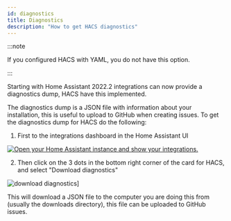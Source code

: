 ```yaml
---
id: diagnostics
title: Diagnostics
description: "How to get HACS diagnostics"
---
```


:::note

If you configured HACS with YAML, you do not have this option.

:::

Starting with Home Assistant 2022.2 integrations can now provide a diagnostics dump, HACS have this implemented.

The diagnostics dump is a JSON file with information about your installation, this is useful to upload to GitHub when creating issues.
To get the diagnostics dump for HACS do the following:

1. First to the integrations dashboard in the Home Assistant UI

  [![Open your Home Assistant instance and show your integrations.](https://my.home-assistant.io/badges/integrations.svg)](https://my.home-assistant.io/redirect/integrations/)

2. Then click on the 3 dots in the bottom right corner of the card for HACS, and select "Download diagnostics"

  ![download diagnostics](/img/download_diagnostics.png)]


This will download a JSON file to the computer you are doing this from (usually the downloads directory), this file can be uploaded to GitHub issues.